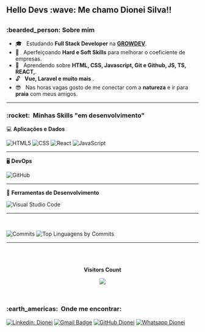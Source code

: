 <h2> Hello Devs :wave:  Me chamo Dionei Silva!! <h2>

<h3> :bearded_person:    Sobre mim </h3>

- :mortar_board: &nbsp;  Estudando <strong>Full Stack Developer</strong> na <strong><a href="https://www.growdev.com.br/">GROWDEV</a></strong>.
- :briefcase: &nbsp;  Aperfeiçoando <strong>Hard e Soft Skills</strong> para melhorar o coeficiente de empresas.
- :seedling: &nbsp;  Aprendendo sobre <strong>HTML, CSS, Javascript, Git e Github, JS, TS, REACT,</strong>.
- :unlock: &nbsp; <strong> Vue, Laravel e muito mais </strong>.
- :sunglasses: &nbsp; Nas horas vagas gosto de me conectar com a <strong>natureza</strong> e ir para <strong>praia</strong> com meus amigos.
  
 <hr/>

<h3> :rocket: &nbsp;Minhas Skills "em desenvolvimento" </h3>

:computer:	**Aplicações e Dados**

  ![HTML5](https://img.shields.io/badge/HTML5-E34F26?style=for-the-badge&logo=html5&logoColor=white)
  ![CSS](https://img.shields.io/badge/CSS3-1572B6?style=for-the-badge&logo=css3&logoColor=white)
  ![React](https://img.shields.io/badge/React-20232A?style=for-the-badge&logo=react&logoColor=61DAFB)
  ![JavaScript](https://img.shields.io/badge/JavaScript-323330?style=for-the-badge&logo=javascript&logoColor=F7DF1E)



  <hr/>

:desktop_computer: **DevOps**

  ![GitHub](https://img.shields.io/badge/GitHub-100000?style=for-the-badge&logo=github&logoColor=white)
  
  <hr/>

:wrench: **Ferramentas de Desenvolvimento**

  ![Visual Studio Code](https://img.shields.io/badge/-Visual%20Studio%20Code-333333?style=flat&logo=visual-studio-code&logoColor=007ACC)
  
  <hr/>

<br/>

  ![Commits](http://github-profile-summary-cards.vercel.app/api/cards/productive-time?username=dionei-silva&theme=monokai&utcOffset=8)
  ![Top Linguagens by Commits](http://github-profile-summary-cards.vercel.app/api/cards/most-commit-language?username=dionei-silva&theme=monokai)
</a>
  
  <hr/>

<br/>
  
<div align="center">
<br><p align="centre"><b>Visitors Count</b></p>
<p align="center"><img align="center" src="https://profile-counter.glitch.me/%7Bdionei-silva%7D/count.svg" /></p> 
<br></div>

<h3> :earth_americas: &nbsp;Onde me encontrar: </h3> 
  

[![Linkedin: Dionei](https://img.shields.io/badge/LinkedIn-0077B5?style=for-the-badge&logo=linkedin&logoColor=white)](https://www.linkedin.com/in/dionei-silva-658858243/)
[![Gmail Badge](https://img.shields.io/badge/Gmail-D14836?style=for-the-badge&logo=gmail&logoColor=white)](mailto:dionei.silva@gmail.com)
[![GitHub Dionei](https://img.shields.io/badge/GitHub-100000?style=for-the-badge&logo=github&logoColor=white)](https://github.com/dionei-silva)
[![Whatsapp Dionei](https://img.shields.io/badge/WhatsApp-25D366?style=for-the-badge&logo=whatsapp&logoColor=white)](https://api.whatsapp.com/send?phone=5551998415400)
